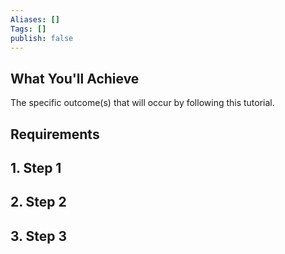 ```yaml
---
Aliases: []
Tags: []
publish: false
---
```


## What You'll Achieve

The specific outcome(s) that will occur by following this tutorial.

## Requirements

## 1. Step 1

## 2. Step 2

## 3. Step 3
